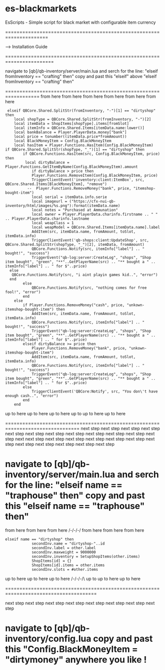 # es-blackmarkets
EsScripts  - Simple script for black market with configurable item currency







=====================================================================

--> Installation Guide

=======================================================================


navigate to [qb]/qb-inventory/server/main.lua
and serch for the line: "elseif fromInventory == "crafting" then"
copy and past this "elseif" above "elseif fromInventory == "crafting" then"

==================================================================
from here from here from here from here from here from here
  
     elseif QBCore.Shared.SplitStr(fromInventory, "-")[1] == "dirtyshop" then
		local shopType = QBCore.Shared.SplitStr(fromInventory, "-")[2]
		local itemData = ShopItems[shopType].items[fromSlot]
		local itemInfo = QBCore.Shared.Items[itemData.name:lower()]
        local bankBalance = Player.PlayerData.money["bank"]
		local price = tonumber((itemData.price*fromAmount))
        local BlackMoneyItem = Config.BlackMoneyItem
        local hasItem = Player.Functions.HasItem(Config.BlackMoneyItem)
    if QBCore.Shared.SplitStr(shopType, "_")[1] == "dirtyshop" then
            if QBCore.Functions.HasItem(src, Config.BlackMoneyItem, price) then
             local dirtyBalance = Player.Functions.GetItemByName(Config.BlackMoneyItem).amount
                if dirtyBalance > price then
                Player.Functions.RemoveItem(Config.BlackMoneyItem, price)
                TriggerClientEvent('inventory:client:ItemBox', src, QBCore.Shared.Items[BlackMoneyItem], "remove")
              --  Player.Functions.RemoveMoney("bank", price, "itemshop-bought-item")
                local serial = itemData.info.serie
                local imageurl = ("https://cfx-nui-qb-inventory/html/images/%s.png"):format(itemData.name)
                local notes = "Purchased at Ammunation"
                local owner = Player.PlayerData.charinfo.firstname .. " " .. Player.PlayerData.charinfo.lastname
                local weapClass = 1
                local weapModel = QBCore.Shared.Items[itemData.name].label
                AddItem(src, itemData.name, fromAmount, toSlot, itemData.info)
                TriggerClientEvent('qb-shops:client:UpdateShop', src, QBCore.Shared.SplitStr(shopType, "_")[2], itemData, fromAmount)
                QBCore.Functions.Notify(src, itemInfo["label"] .. " bought!", "success")
                TriggerEvent("qb-log:server:CreateLog", "shops", "Shop item bought", "green", "**"..GetPlayerName(src) .. "** bought a " .. itemInfo["label"] .. " for $"..price)
      else
       QBCore.Functions.Notify(src, "i aint playin games kid..", "error")
      end
            else
                QBCore.Functions.Notify(src, "nothing comes for free fool!", "error")
            end
		else
			if Player.Functions.RemoveMoney("cash", price, "unkown-itemshop-bought-item") then
				AddItem(src, itemData.name, fromAmount, toSlot, itemData.info)
				QBCore.Functions.Notify(src, itemInfo["label"] .. " bought!", "success")
				TriggerEvent("qb-log:server:CreateLog", "shops", "Shop item bought", "green", "**"..GetPlayerName(src) .. "** bought a " .. itemInfo["label"] .. " for $"..price)
			elseif dirtyBalance >= price then
				Player.Functions.RemoveMoney("bank", price, "unkown-itemshop-bought-item")
				AddItem(src, itemData.name, fromAmount, toSlot, itemData.info)
				QBCore.Functions.Notify(src, itemInfo["label"] .. " bought!", "success")
				TriggerEvent("qb-log:server:CreateLog", "shops", "Shop item bought", "green", "**"..GetPlayerName(src) .. "** bought a " .. itemInfo["label"] .. " for $"..price)
			else
				TriggerClientEvent('QBCore:Notify', src, "You don\'t have enough cash..", "error")
			end
		end

up to here up to here up to here up to up to here up to here 

================================================================================
next step next step next step next step next step next step next step next step next step next step next step next step next
next step next step next step next step next step next step next step next step next step next step next step next step 

navigate to [qb]/qb-inventory/server/main.lua
and serch for the line: "elseif name == "traphouse" then"
copy and past this "elseif name == "traphouse" then"
======================================================================================
from here from here from here \/-\/-\/-\/ from here from here from here

    elseif name == "dirtyshop" then
				secondInv.name = "dirtyshop-"..id
				secondInv.label = other.label
				secondInv.maxweight = 9000000
				secondInv.inventory = SetupShopItems(other.items)
				ShopItems[id] = {}
				ShopItems[id].items = other.items
				secondInv.slots = #other.items

up to here up to here up to here  /\-/\-/\-/\ up to up to here up to here 

======================================================================================


next step next step next step next step next step next step next step next step

navigate to [qb]/qb-inventory/config.lua
copy and past this "Config.BlackMoneyItem = "dirtymoney"
anywhere you like !
======================================================================================
